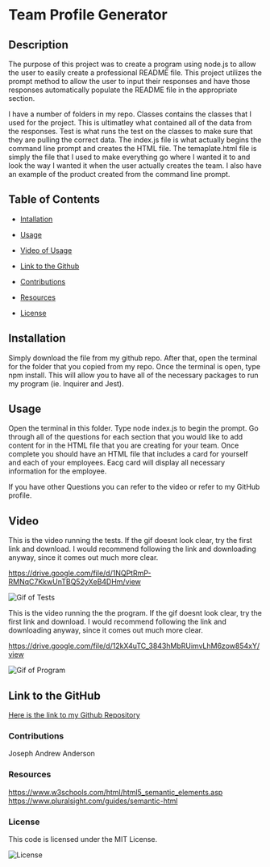 # Team Profile Generator

## Description

The purpose of this project was to create a program using node.js to allow the user to easily create a professional README file. This project utilizes the prompt method to allow the user to input their responses and have those responses automatically populate the README file in the appropriate section.

I have a number of folders in my repo. Classes contains the classes that I used for the project. This is ultimatley what contained all of the data from the responses. Test is what runs the test on the classes to make sure that they are pulling the correct data. The index.js file is what actually begins the command line prompt and creates the HTML file. The temaplate.html file is simply the file that I used to make everything go where I wanted it to and look the way I wanted it when the user actually creates the team. I also have an example of the product created from the command line prompt.

## Table of Contents

- [Intallation](#installation)

- [Usage](#usage)

- [Video of Usage](#video)

- [Link to the Github](#link-to-the-github)

- [Contributions](#contributions)

- [Resources](#resources)

- [License](#license)

## Installation

Simply download the file from my github repo. After that, open the terminal for the folder that you copied from my repo. Once the terminal is open, type npm install. This will allow you to have all of the necessary packages to run my program (ie. Inquirer and Jest). 

## Usage

Open the terminal in this folder. Type node index.js to begin the prompt. Go through all of the questions for each section that you would like to add content for in the HTML file that you are creating for your team. Once complete you should have an HTML file that includes a card for yourself and each of your employees. Eacg card will display all necessary information for the employee.

If you have other Questions you can refer to the video or refer to my GitHub profile.

## Video

<!-- this is the link to the video showing the test-->
This is the video running the tests. If the gif doesnt look clear, try the first link and download. I would recommend following the link and downloading anyway, since it comes out much more clear.

https://drive.google.com/file/d/1NQPtRmP-RMNqC7KkwUnTBQ52yXeB4DHm/view

<!-- this is a gif version of the video -->
![Gif of Tests](./assets/gif-tests.gif)

This is the video running the the program. If the gif doesnt look clear, try the first link and download. I would recommend following the link and downloading anyway, since it comes out much more clear.

https://drive.google.com/file/d/12kX4uTC_3843hMbRUimvLhM6zow854xY/view

![Gif of Program](./assets/gif-program.gif)

## Link to the GitHub

[Here is the link to my Github Repository](https://github.com/jandrewanderson/team-profile-generator)

### Contributions

Joseph Andrew Anderson

### Resources

https://www.w3schools.com/html/html5_semantic_elements.asp
https://www.pluralsight.com/guides/semantic-html

### License

This code is licensed under the MIT License.

![License](https://img.shields.io/badge/License-MIT-yellow.svg)